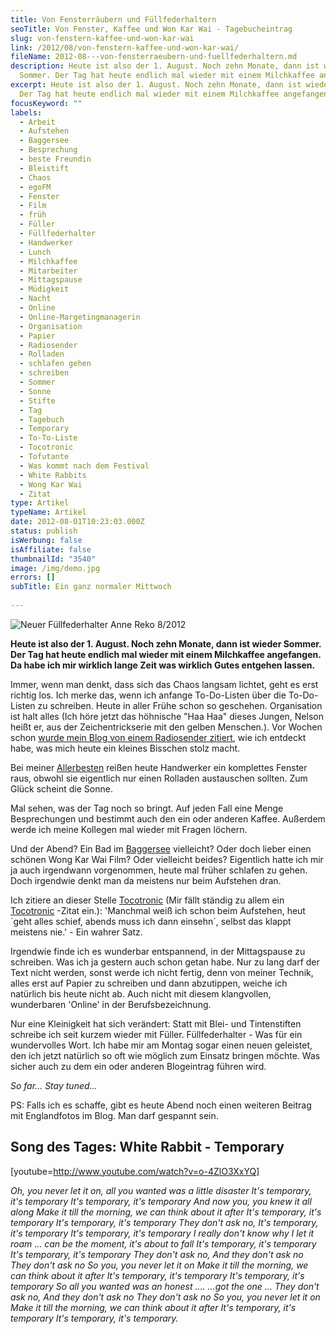 ```yaml
---
title: Von Fensterräubern und Füllfederhaltern
seoTitle: Von Fenster, Kaffee und Won Kar Wai - Tagebucheintrag
slug: von-fenstern-kaffee-und-won-kar-wai
link: /2012/08/von-fenstern-kaffee-und-won-kar-wai/
fileName: 2012-08---von-fensterraeubern-und-fuellfederhaltern.md
description: Heute ist also der 1. August. Noch zehn Monate, dann ist wieder
  Sommer. Der Tag hat heute endlich mal wieder mit einem Milchkaffee angefangen.
excerpt: Heute ist also der 1. August. Noch zehn Monate, dann ist wieder Sommer.
  Der Tag hat heute endlich mal wieder mit einem Milchkaffee angefangen.
focusKeyword: ""
labels:
  - Arbeit
  - Aufstehen
  - Baggersee
  - Besprechung
  - beste Freundin
  - Bleistift
  - Chaos
  - egoFM
  - Fenster
  - Film
  - früh
  - Füller
  - Füllfederhalter
  - Handwerker
  - Lunch
  - Milchkaffee
  - Mitarbeiter
  - Mittagspause
  - Müdigkeit
  - Nacht
  - Online
  - Online-Margetingmanagerin
  - Organisation
  - Papier
  - Radiosender
  - Rolladen
  - schlafen gehen
  - schreiben
  - Sommer
  - Sonne
  - Stifte
  - Tag
  - Tagebuch
  - Temporary
  - To-To-Liste
  - Tocotronic
  - Tofutante
  - Was kommt nach dem Festival
  - White Rabbits
  - Wong Kar Wai
  - Zitat
type: Artikel
typeName: Artikel
date: 2012-08-01T10:23:03.000Z
status: publish
isWerbung: false
isAffiliate: false
thumbnailId: "3540"
image: /img/demo.jpg
errors: []
subTitle: Ein ganz normaler Mittwoch
  
---
```


![Neuer Füllfederhalter Anne Reko 8/2012](http://cardamonchai.com/wp-content/uploads/2012/08/img_20120801_094736-640x640.jpg "Neuer Füllfederhalter Anne Reko 8/2012")

**Heute ist also der 1. August. Noch zehn Monate, dann ist wieder Sommer. Der
Tag hat heute endlich mal wieder mit einem Milchkaffee angefangen. Da habe ich
mir wirklich lange Zeit was wirklich Gutes entgehen lassen.**

Immer, wenn man denkt, dass sich das Chaos langsam lichtet, geht es erst richtig
los. Ich merke das, wenn ich anfange To-Do-Listen über die To-Do-Listen zu
schreiben. Heute in aller Frühe schon so geschehen. Organisation ist halt alles
(Ich höre jetzt das höhnische "Haa Haa" dieses Jungen, Nelson heißt er, aus der
Zeichentrickserie mit den gelben Menschen.). Vor Wochen schon
[wurde mein Blog von einem Radiosender zitiert](http://www.egofm.de/default.aspx?ID=6117&showNews=1168552),
wie ich entdeckt habe, was mich heute ein kleines Bisschen stolz macht.

Bei meiner [Allerbesten](http://tofutante.wordpress.com/) reißen heute
Handwerker ein komplettes Fenster raus, obwohl sie eigentlich nur einen Rolladen
austauschen sollten. Zum Glück scheint die Sonne.

Mal sehen, was der Tag noch so bringt. Auf jeden Fall eine Menge Besprechungen
und bestimmt auch den ein oder anderen Kaffee. Außerdem werde ich meine Kollegen
mal wieder mit Fragen löchern.

Und der Abend? Ein Bad im [Baggersee](//?s=baggersee) vielleicht? Oder doch
lieber einen schönen Wong Kar Wai Film? Oder vielleicht beides? Eigentlich hatte
ich mir ja auch irgendwann vorgenommen, heute mal früher schlafen zu gehen. Doch
irgendwie denkt man da meistens nur beim Aufstehen dran.

Ich zitiere an dieser Stelle
[Tocotronic](http://musichq.de/images/artist_event/tocotronic/tocotronic.jpg)
(Mir fällt ständig zu allem ein
[Tocotronic](http://musichq.de/images/artist_event/tocotronic/tocotronic.jpg)
-Zitat ein.): 'Manchmal weiß ich schon beim Aufstehen, heut´geht alles schief,
abends muss ich dann einsehn´, selbst das klappt meistens nie.' - Ein wahrer
Satz.

Irgendwie finde ich es wunderbar entspannend, in der Mittagspause zu schreiben.
Was ich ja gestern auch schon getan habe. Nur zu lang darf der Text nicht
werden, sonst werde ich nicht fertig, denn von meiner Technik, alles erst auf
Papier zu schreiben und dann abzutippen, weiche ich natürlich bis heute nicht
ab. Auch nicht mit diesem klangvollen, wunderbaren 'Online' in der
Berufsbezeichnung.

Nur eine Kleinigkeit hat sich verändert: Statt mit Blei- und Tintenstiften
schreibe ich seit kurzem wieder mit Füller. Füllfederhalter - Was für ein
wundervolles Wort. Ich habe mir am Montag sogar einen neuen geleistet, den ich
jetzt natürlich so oft wie möglich zum Einsatz bringen möchte. Was sicher auch
zu dem ein oder anderen Blogeintrag führen wird.

_So far... Stay tuned..._

PS: Falls ich es schaffe, gibt es heute Abend noch einen weiteren Beitrag mit
Englandfotos im Blog. Man darf gespannt sein.

## Song des Tages: White Rabbit - Temporary

[youtube=http://www.youtube.com/watch?v=o-4ZlO3XxYQ]

_Oh, you never let it on, all you wanted was a little disaster_ _It's temporary,
it's temporary_ _It's temporary, it's temporary_ _And now you, you knew it all
along_ _Make it till the morning, we can think about it after_ _It's temporary,
it's temporary_ _It's temporary, it's temporary_ _They don't ask no,_ _It's
temporary, it's temporary_ _It's temporary, it's temporary_ _I really don't know
why I let it roam_ _... can be the moment, it's about to fall_ _It's temporary,
it's temporary_ _It's temporary, it's temporary_ _They don't ask no,_ _And they
don't ask no_ _They don't ask no_ _So you, you never let it on_ _Make it till
the morning, we can think about it after_ _It's temporary, it's temporary_ _It's
temporary, it's temporary_ _So all you wanted was an honest ...._ _...got the
one ..._ _They don't ask no,_ _And they don't ask no_ _They don't ask no_ _So
you, you never let it on_ _Make it till the morning, we can think about it
after_ _It's temporary, it's temporary_ _It's temporary, it's temporary._

  